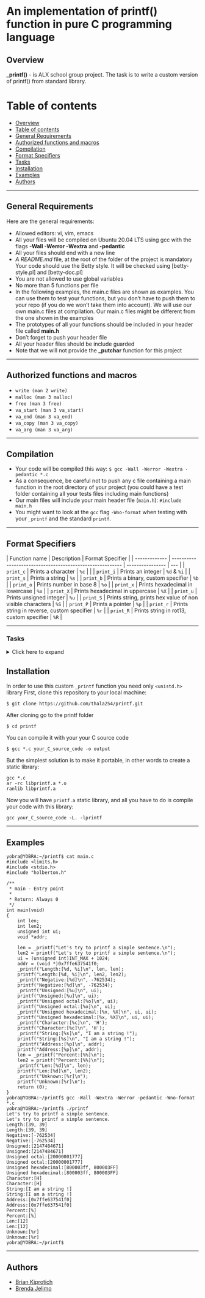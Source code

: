 # An implementation of printf() function in pure C programming language

## Overview

**\_printf()** - is ALX school group project. The task is to write a custom version of printf() from standard library.

# Table of contents

<!--ts-->

- [Overview](#overview)
- [Table of contents](#table-of-contents)
- [General Requirements](#general-requirements)
- [Authorized functions and macros](#authorized-functions-and-macros)
- [Compilation](#compilation)
- [Format Specifiers](#format-specifiers)
- [Tasks](#tasks)
- [Installation](#installation)
- [Examples](#examples)
- [Authors](#authors)
<!--te-->

---

## General Requirements

Here are the general requirements:

- Allowed editors: vi, vim, emacs
- All your files will be compiled on Ubuntu 20.04 LTS using gcc with the flags **-Wall -Werror -Wextra** and **-pedantic**
- All your files should end with a new line
- _A README.md_ file, at the root of the folder of the project is mandatory
  Your code should use the Betty style. It will be checked using [betty-style.pl] and [betty-doc.pl]
- You are not allowed to use global variables
- No more than 5 functions per file
- In the following examples, the main.c files are shown as examples. You can use them to test your functions, but you don’t have to push them to your repo (if you do we won’t take them into account). We will use our own main.c files at compilation. Our main.c files might be different from the one shown in the examples
- The prototypes of all your functions should be included in your header file called **main.h**
- Don’t forget to push your header file
- All your header files should be include guarded
- Note that we will not provide the **\_putchar** function for this project

---

## Authorized functions and macros

- `write (man 2 write)`
- `malloc (man 3 malloc)`
- `free (man 3 free)`
- `va_start (man 3 va_start)`
- `va_end (man 3 va_end)`
- `va_copy (man 3 va_copy)`
- `va_arg (man 3 va_arg)`

---

## Compilation

- Your code will be compiled this way:
  `$ gcc -Wall -Werror -Wextra -pedantic *.c`
- As a consequence, be careful not to push any c file containing a main function in the root directory of your project (you could have a test folder containing all your tests files including main functions)
- Our main files will include your main header file (`main.h`): `#include main.h`
- You might want to look at the `gcc` flag `-Wno-format` when testing with your `_printf` and the standard `printf`.

---

## Format Specifiers

| Function name | Description                                               | Format Specifier |
| ------------- | --------------------------------------------------------- | ---------------- | --- |
| `print_c`     | Prints a character                                        | `%c`             |     |
| `print_i`     | Prints an integer                                         | `%d` & `%i`      |
| `print_s`     | Prints a string                                           | `%s`             |
| `print_b`     | Prints a binary, custom specifier                         | `%b`             |
| `print_o`     | Prints number in base 8                                   | `%o`             |
| `print_x`     | Prints hexadecimal in lowercase                           | `%x`             |
| `print_X`     | Prints hexadecimal in uppercase                           | `%X`             |
| `print_u`     | Prints unsigned integer                                   | `%u`             |
| `print_S`     | Prints string, prints hex value of non visible characters | `%S`             |
| `print_P`     | Prints a pointer                                          | `%p`             |
| `print_r`     | Prints string in reverse, custom specifier                | `%r`             |
| `print_R`     | Prints string in rot13, custom specifier                  | `%R`             |

---

### Tasks

<details>
<summary>
Click here to expand
</summary>
<ul>

<li>- 0. I'm not going anywhere. You can print that wherever you want to. I'm here and I'm a Spur for life <i>mandatory</i>
</li><li> - 1. Education is when you read the fine print. Experience is what you get if you don't  <i>mandatory</i>
</li><li> - 2. Just because it's in print doesn't mean it's the gospel  <i>mandatory</i>
</li><li> - 3. With a face like mine, I do better in print <i>#advanced</i>
</li><li> - 4. What one has not experienced, one will never understand in print <i>#advanced</i>
</li><li> - 5. Nothing in fine print is ever good news <i>#advanced</i>
</li><li> - 6. My weakness is wearing too much leopard print <i>#advanced</i>
</li><li> - 7. How is the world ruled and led to war? Diplomats lie to journalists and believe these lies when they see them in print <i>#advanced</i>
</li><li> - 8. The big print gives and the small print takes away <i>#advanced</i>
</li><li> - 9. Sarcasm is lost in print <i>#advanced</i>
</li><li> - 10. Print some money and give it to us for the rain forests <i>#advanced</i>
</li><li> - 11. The negative is the equivalent of the composer's score, and the print the performance <i>#advanced</i>
</li><li> - 12. It's depressing when you're still around and your albums are out of print <i>#advanced</i>
</li><li> - 13. Every time that I wanted to give up, if I saw an interesting textile, print what ever, suddenly I would see a collection <i>#advanced</i>
</li><li> - 14. Print is the sharpest and the strongest weapon of our party <i>#advanced</i>
</li><li> - 15. The flood of print has turned reading into a process of gulping rather than savoring <i>#advanced</i>
</li><li> - 16. All of the above functionality should work flawlessly <i>#advanced</i>
</ul>
</details>

## Installation

In order to use this custom `_printf` function you need only `<unistd.h>` library
First, clone this repository to your local machine:

```
$ git clone https://github.com/thala254/printf.git
```

After cloning go to the printf folder

```
$ cd printf
```

You can compile it with your your C source code

```
$ gcc *.c your_C_source_code -o output
```

But the simplest solution is to make it portable, in other words to create a static library:

```
gcc *.c
ar -rc libprintf.a *.o
ranlib libprintf.a
```

Now you will have `printf.a` static library, and all you have to do is compile your code with this library:

```
gcc your_C_source_code -L. -lprintf
```

---

## Examples

```
yobra@YOBRA:~/printf$ cat main.c
#include <limits.h>
#include <stdio.h>
#include "holberton.h"

/**
 * main - Entry point
 *
 * Return: Always 0
 */
int main(void)
{
    int len;
    int len2;
    unsigned int ui;
    void *addr;

    len = _printf("Let's try to printf a simple sentence.\n");
    len2 = printf("Let's try to printf a simple sentence.\n");
    ui = (unsigned int)INT_MAX + 1024;
    addr = (void *)0x7ffe637541f0;
    _printf("Length:[%d, %i]\n", len, len);
    printf("Length:[%d, %i]\n", len2, len2);
    _printf("Negative:[%d]\n", -762534);
    printf("Negative:[%d]\n", -762534);
    _printf("Unsigned:[%u]\n", ui);
    printf("Unsigned:[%u]\n", ui);
    _printf("Unsigned octal:[%o]\n", ui);
    printf("Unsigned octal:[%o]\n", ui);
    _printf("Unsigned hexadecimal:[%x, %X]\n", ui, ui);
    printf("Unsigned hexadecimal:[%x, %X]\n", ui, ui);
    _printf("Character:[%c]\n", 'H');
    printf("Character:[%c]\n", 'H');
    _printf("String:[%s]\n", "I am a string !");
    printf("String:[%s]\n", "I am a string !");
    _printf("Address:[%p]\n", addr);
    printf("Address:[%p]\n", addr);
    len = _printf("Percent:[%%]\n");
    len2 = printf("Percent:[%%]\n");
    _printf("Len:[%d]\n", len);
    printf("Len:[%d]\n", len2);
    _printf("Unknown:[%r]\n");
    printf("Unknown:[%r]\n");
    return (0);
}
yobra@YOBRA:~/printf$ gcc -Wall -Wextra -Werror -pedantic -Wno-format *.c
yobra@YOBRA:~/printf$ ./printf
Let's try to printf a simple sentence.
Let's try to printf a simple sentence.
Length:[39, 39]
Length:[39, 39]
Negative:[-762534]
Negative:[-762534]
Unsigned:[2147484671]
Unsigned:[2147484671]
Unsigned octal:[20000001777]
Unsigned octal:[20000001777]
Unsigned hexadecimal:[800003ff, 800003FF]
Unsigned hexadecimal:[800003ff, 800003FF]
Character:[H]
Character:[H]
String:[I am a string !]
String:[I am a string !]
Address:[0x7ffe637541f0]
Address:[0x7ffe637541f0]
Percent:[%]
Percent:[%]
Len:[12]
Len:[12]
Unknown:[%r]
Unknown:[%r]
yobra@YOBRA:~/printf$
```

---

## Authors

- [Brian Kiprotich](https://github.com/Thala254)
- [Brenda Jelimo](https://github.com/Brendabett)
